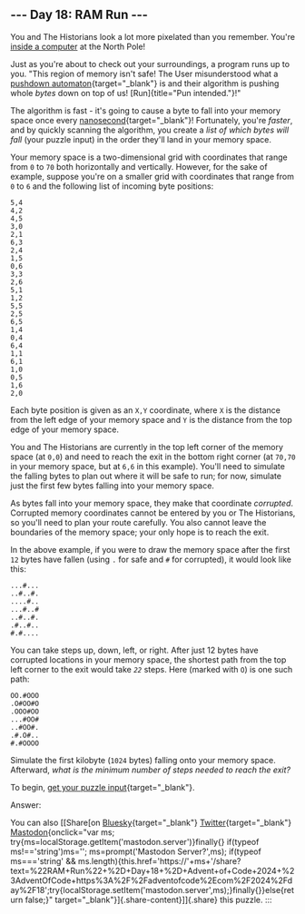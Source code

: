 ## \-\-- Day 18: RAM Run \-\--

You and The Historians look a lot more pixelated than you remember.
You\'re [inside a computer](/2017/day/2) at the North Pole!

Just as you\'re about to check out your surroundings, a program runs up
to you. \"This region of memory isn\'t safe! The User misunderstood what
a [pushdown
automaton](https://en.wikipedia.org/wiki/Pushdown_automaton){target="_blank"}
is and their algorithm is pushing whole *bytes* down on top of us!
[Run]{title="Pun intended."}!\"

The algorithm is fast - it\'s going to cause a byte to fall into your
memory space once every
[nanosecond](https://www.youtube.com/watch?v=9eyFDBPk4Yw){target="_blank"}!
Fortunately, you\'re *faster*, and by quickly scanning the algorithm,
you create a *list of which bytes will fall* (your puzzle input) in the
order they\'ll land in your memory space.

Your memory space is a two-dimensional grid with coordinates that range
from `0` to `70` both horizontally and vertically. However, for the sake
of example, suppose you\'re on a smaller grid with coordinates that
range from `0` to `6` and the following list of incoming byte positions:

    5,4
    4,2
    4,5
    3,0
    2,1
    6,3
    2,4
    1,5
    0,6
    3,3
    2,6
    5,1
    1,2
    5,5
    2,5
    6,5
    1,4
    0,4
    6,4
    1,1
    6,1
    1,0
    0,5
    1,6
    2,0

Each byte position is given as an `X,Y` coordinate, where `X` is the
distance from the left edge of your memory space and `Y` is the distance
from the top edge of your memory space.

You and The Historians are currently in the top left corner of the
memory space (at `0,0`) and need to reach the exit in the bottom right
corner (at `70,70` in your memory space, but at `6,6` in this example).
You\'ll need to simulate the falling bytes to plan out where it will be
safe to run; for now, simulate just the first few bytes falling into
your memory space.

As bytes fall into your memory space, they make that coordinate
*corrupted*. Corrupted memory coordinates cannot be entered by you or
The Historians, so you\'ll need to plan your route carefully. You also
cannot leave the boundaries of the memory space; your only hope is to
reach the exit.

In the above example, if you were to draw the memory space after the
first `12` bytes have fallen (using `.` for safe and `#` for corrupted),
it would look like this:

    ...#...
    ..#..#.
    ....#..
    ...#..#
    ..#..#.
    .#..#..
    #.#....

You can take steps up, down, left, or right. After just 12 bytes have
corrupted locations in your memory space, the shortest path from the top
left corner to the exit would take *`22`* steps. Here (marked with `O`)
is one such path:

    OO.#OOO
    .O#OO#O
    .OOO#OO
    ...#OO#
    ..#OO#.
    .#.O#..
    #.#OOOO

Simulate the first kilobyte (`1024` bytes) falling onto your memory
space. Afterward, *what is the minimum number of steps needed to reach
the exit?*

To begin, [get your puzzle input](18/input){target="_blank"}.

Answer:

You can also [\[Share[on
[Bluesky](https://bsky.app/intent/compose?text=%22RAM+Run%22+%2D+Day+18+%2D+Advent+of+Code+2024+%23AdventOfCode+https%3A%2F%2Fadventofcode%2Ecom%2F2024%2Fday%2F18){target="_blank"}
[Twitter](https://twitter.com/intent/tweet?text=%22RAM+Run%22+%2D+Day+18+%2D+Advent+of+Code+2024&url=https%3A%2F%2Fadventofcode%2Ecom%2F2024%2Fday%2F18&related=ericwastl&hashtags=AdventOfCode){target="_blank"}
[Mastodon](javascript:void(0);){onclick="var ms; try{ms=localStorage.getItem('mastodon.server')}finally{} if(typeof ms!=='string')ms=''; ms=prompt('Mastodon Server?',ms); if(typeof ms==='string' && ms.length){this.href='https://'+ms+'/share?text=%22RAM+Run%22+%2D+Day+18+%2D+Advent+of+Code+2024+%23AdventOfCode+https%3A%2F%2Fadventofcode%2Ecom%2F2024%2Fday%2F18';try{localStorage.setItem('mastodon.server',ms);}finally{}}else{return false;}"
target="_blank"}]{.share-content}\]]{.share} this puzzle.
:::
